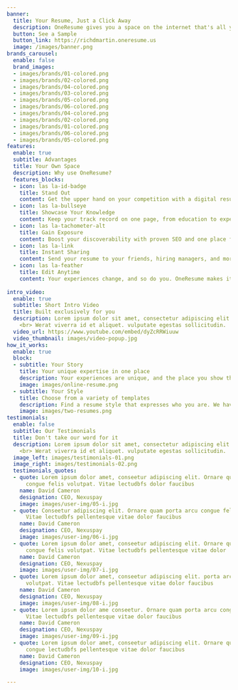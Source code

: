 ```yaml
---
banner:
  title: Your Resume, Just a Click Away
  description: OneResume gives you a space on the internet that's all yours, so employers see you and only you.
  button: See a Sample
  button_link: https://richdmartin.oneresume.us
  image: /images/banner.png
brands_carousel:
  enable: false
  brand_images:
  - images/brands/01-colored.png
  - images/brands/02-colored.png
  - images/brands/04-colored.png
  - images/brands/03-colored.png
  - images/brands/05-colored.png
  - images/brands/06-colored.png
  - images/brands/04-colored.png
  - images/brands/02-colored.png
  - images/brands/01-colored.png
  - images/brands/06-colored.png
  - images/brands/05-colored.png
features:
  enable: true
  subtitle: Advantages
  title: Your Own Space
  description: Why use OneResume?
  features_blocks:
  - icon: las la-id-badge
    title: Stand Out
    content: Get the upper hand on your competition with a digital resume that says you'll go the extra mile.
  - icon: las la-bullseye
    title: Showcase Your Knowledge
    content: Keep your track record on one page, from education to experiences and skills.
  - icon: las la-tachometer-alt
    title: Gain Exposure
    content: Boost your discoverability with proven SEO and one place for all of your social profiles.
  - icon: las la-link
    title: Instant Sharing
    content: Send your resume to your friends, hiring managers, and more with just a link.
  - icon: las la-feather
    title: Edit Anytime
    content: Your experiences change, and so do you. OneResume makes it easy to keep things up-to-date.
    
intro_video:
  enable: true
  subtitle: Short Intro Video
  title: Built exclusively for you
  description: Lorem ipsum dolor sit amet, consectetur adipiscing elit. Morbi egestas
    <br> Werat viverra id et aliquet. vulputate egestas sollicitudin.
  video_url: https://www.youtube.com/embed/dyZcRRWiuuw
  video_thumbnail: images/video-popup.jpg
how_it_works:
  enable: true
  block:
  - subtitle: Your Story
    title: Your unique expertise in one place
    description: Your experiences are unique, and the place you show them off should be, too. OneResume gives you a space to show off your resume distraction-free, so your prospective employer can focus on what really matters - you.
    image: images/online-resume.png
  - subtitle: Your Style
    title: Choose from a variety of templates
    description: Find a resume style that expresses who you are. We have a growing list of resume templates that help you stand out against your competition in your own way.
    image: images/two-resumes.png
testimonials:
  enable: false
  subtitle: Our Testimonials
  title: Don't take our word for it
  description: Lorem ipsum dolor sit amet, consectetur adipiscing elit. Morbi egestas
    <br> Werat viverra id et aliquet. vulputate egestas sollicitudin.
  image_left: images/testimonials-01.png
  image_right: images/testimonials-02.png
  testimonials_quotes:
  - quote: Lorem ipsum dolor amet, conseetur adipiscing elit. Ornare quam porta arcu
      congue felis volutpat. Vitae lectudbfs dolor faucibus
    name: David Cameron
    designation: CEO, Nexuspay
    image: images/user-img/05-i.jpg
  - quote: Conseetur adipiscing elit. Ornare quam porta arcu congue felis volutpat.
      Vitae lectudbfs pellentesque vitae dolor faucibus
    name: David Cameron
    designation: CEO, Nexuspay
    image: images/user-img/06-i.jpg
  - quote: Lorem ipsum dolor amet, conseetur adipiscing elit. Ornare quam porta arcu
      congue felis volutpat. Vitae lectudbfs pellentesque vitae dolor
    name: David Cameron
    designation: CEO, Nexuspay
    image: images/user-img/07-i.jpg
  - quote: Lorem ipsum dolor amet, conseetur adipiscing elit. porta arcu congue felis
      volutpat. Vitae lectudbfs pellentesque vitae dolor faucibus
    name: David Cameron
    designation: CEO, Nexuspay
    image: images/user-img/08-i.jpg
  - quote: Lorem ipsum dolor ame conseetur. Ornare quam porta arcu congue felis volutpat.
      Vitae lectudbfs pellentesque vitae dolor faucibus
    name: David Cameron
    designation: CEO, Nexuspay
    image: images/user-img/09-i.jpg
  - quote: Lorem ipsum dolor amet, conseetur adipiscing elit. Ornare quam porta arcu
      congue lectudbfs pellentesque vitae dolor faucibus
    name: David Cameron
    designation: CEO, Nexuspay
    image: images/user-img/10-i.jpg

---
```

